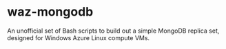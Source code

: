 waz-mongodb
===========

An unofficial set of Bash scripts to build out a simple MongoDB replica set, designed for Windows Azure Linux compute VMs.
